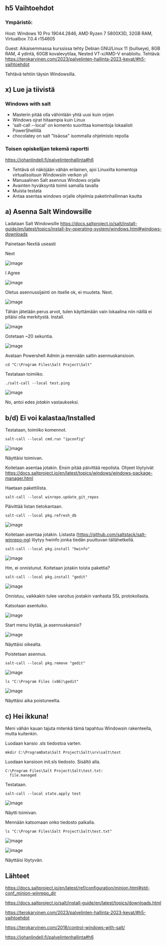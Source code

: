## h5 Vaihtoehdot

### Ympäristö:

Host: Windows 10 Pro 19044.2846, AMD Ryzen 7 5800X3D, 32GB RAM, Virtualbox 7.0.4 r154605

Guest: Aikaisemmassa kurssissa tehty Debian GNU/Linux 11 (bullseye), 8GB RAM, 4 ydintä, 60GB kovalevytilaa, Nested VT-x/AMD-V enabloitu.
Tehtävä: https://terokarvinen.com/2023/palvelinten-hallinta-2023-kevat/#h5-vaihtoehdot

Tehtävä tehtiin täysin Windowsilla.

## x) Lue ja tiivistä

### Windows with salt

- Masterin pitää olla vähintään yhtä uusi kuin orjien
- Windows ojrat hitaampia kuin Linux
- 'salt-call --local' on komento suorittaa komentoja lokaalisti PowerShellillä
- chocolatey on salt "lisäosa" isommalla ohjelmisto repolla


### Toisen opiskelijan tekemä raportti

https://johanlindell.fi/palvelintenhallinta#h6

- Tehtävä oli näköjään vähän erilainen, ajoi Linuxilta komentoja virtualisoituun Windowsiin verkon yli
- Manuaalinen Salt asennus Windows orjalle
- Avainten hyväksyntä toimii samalla tavalla
- Muista testata
- Antaa asentaa windows orjalle ohjelmia paketinhallinnan kautta

## a) Asenna Salt Windowsille

Ladataan Salt Windowsille https://docs.saltproject.io/salt/install-guide/en/latest/topics/install-by-operating-system/windows.html#windows-downloads

Painetaan Nextiä useasti

Next

![image](https://user-images.githubusercontent.com/122888695/235444391-d2d6c218-f618-440c-8c0c-a9fed41e36b5.png)

I Agree

![image](https://user-images.githubusercontent.com/122888695/235444450-2fc71e54-8111-4d74-9d74-69eaa4f86b0a.png)


Oletus asennussijainti on itselle ok, ei muuteta. Next.

![image](https://user-images.githubusercontent.com/122888695/235444481-ccb41414-5c48-4124-aea3-ac539651240b.png)

Tähän jätetään perus arvot, tulen käyttämään vain lokaalina niin näillä ei pitäisi olla merkitystä. Install.

![image](https://user-images.githubusercontent.com/122888695/235444528-7044aaea-108f-42d1-92ae-cbf4b60c2bca.png)

Ootetaan ~20 sekuntia. 

![image](https://user-images.githubusercontent.com/122888695/235444621-0f679e95-3960-4e34-9e63-061370f7d254.png)

Avataan Powershell Admin ja mennään saltin asennuskansioon.

    cd "C:\Program Files\Salt Project\Salt"
    
Testataan toimiiko.

    ./salt-call --local test.ping
    
![image](https://user-images.githubusercontent.com/122888695/235445308-0bb3f977-5853-4492-8f63-8038e7738e23.png)

No, antoi edes _jotakin_ vastaukseksi.

## b/d) Ei voi kalastaa/Installed

Testataan, toimiiko komennot.

    salt-call --local cmd.run "ipconfig"

![image](https://user-images.githubusercontent.com/122888695/235448622-1cf37843-c881-43be-a2b5-c89610e664e1.png)

Näyttäisi toimivan.

Koitetaan asentaa jotakin. Ensin pitää päivittää repolista. Ohjeet löytyivät https://docs.saltproject.io/en/latest/topics/windows/windows-package-manager.html

Haetaan pakettilista.

    salt-call --local winrepo.update_git_repos
    
Päivittää listan tietokantaan.

    salt-call --local pkg.refresh_db
    

![image](https://user-images.githubusercontent.com/122888695/235447632-7e07f5d9-c0ee-4e94-b3eb-c87203c8075e.png)

Koitetaan asentaa jotakin. Listasta (https://github.com/saltstack/salt-winrepo-ng) löytyy hwinfo jonka tiedän puuttuvan tällähetkellä.

    salt-call --local pkg.install "hwinfo"

![image](https://user-images.githubusercontent.com/122888695/235448035-c60eeb39-d842-49f6-a112-98f125a38372.png)

Hm, ei onnistunut. Koitetaan jotakin toista pakettia?

    salt-call --local pkg.install "gedit"
    
![image](https://user-images.githubusercontent.com/122888695/235448163-6ea7f426-77ed-4747-ae63-a49b8b1d2fb7.png)

Onnistuu, vaikkakin tulee varoitus jostakin vanhasta SSL protokollasta.

Katsotaan asentuiko.

![image](https://user-images.githubusercontent.com/122888695/235448354-a8ee334c-632f-43bc-a200-41a663074d22.png)

Start menu löytää, ja asennuskansio?

![image](https://user-images.githubusercontent.com/122888695/235448401-090d61ab-4ad5-4f39-861e-48a6a2c7f78f.png)

Näyttäisi oikealta.

Poistetaan asennus.

    salt-call --local pkg.remove "gedit"
    
![image](https://user-images.githubusercontent.com/122888695/235448830-19c161f5-8d17-41e1-8a89-e266cbe6af46.png)


    ls "C:\Program Files (x86)\gedit"
    
![image](https://user-images.githubusercontent.com/122888695/235449431-4081e754-d230-434b-b79a-d115fc9b5395.png)

Näyttäisi aika poistuneelta.

## c) Hei ikkuna!

Meni vähän kauan tajuta mitenkä tämä tapahtuu Windowsin rakenteella, mutta kuitenkin.

Luodaan kansio .sls tiedostoa varten.

    mkdir C:\ProgramData\Salt Project\Salt\srv\salt\test
    
Luodaan kansioon init.sls tiedosto. Sisältö alla.

```
C:\Program Files\Salt Project\Salt\test.txt:
  file.managed
```

Testataan. 

    salt-call --local state.apply test
    
![image](https://user-images.githubusercontent.com/122888695/235456485-5dca8325-6541-4d54-b64d-125ba7cee509.png)

Näytti toimivan.

Mennään katsomaan onko tiedosto paikalla.

    ls "C:\Program Files\Salt Project\Salt\test.txt"

![image](https://user-images.githubusercontent.com/122888695/235456649-554abf90-de4b-4219-aa86-1a918fc171ab.png)

![image](https://user-images.githubusercontent.com/122888695/235456715-f41531b2-4670-4953-b6a9-521580bb6353.png)

Näyttäisi löytyvän.

## Lähteet

https://docs.saltproject.io/en/latest/ref/configuration/minion.html#std-conf_minion-winrepo_dir

https://docs.saltproject.io/salt/install-guide/en/latest/topics/downloads.html

https://terokarvinen.com/2023/palvelinten-hallinta-2023-kevat/#h5-vaihtoehdot

https://terokarvinen.com/2018/control-windows-with-salt/

https://johanlindell.fi/palvelintenhallinta#h6
